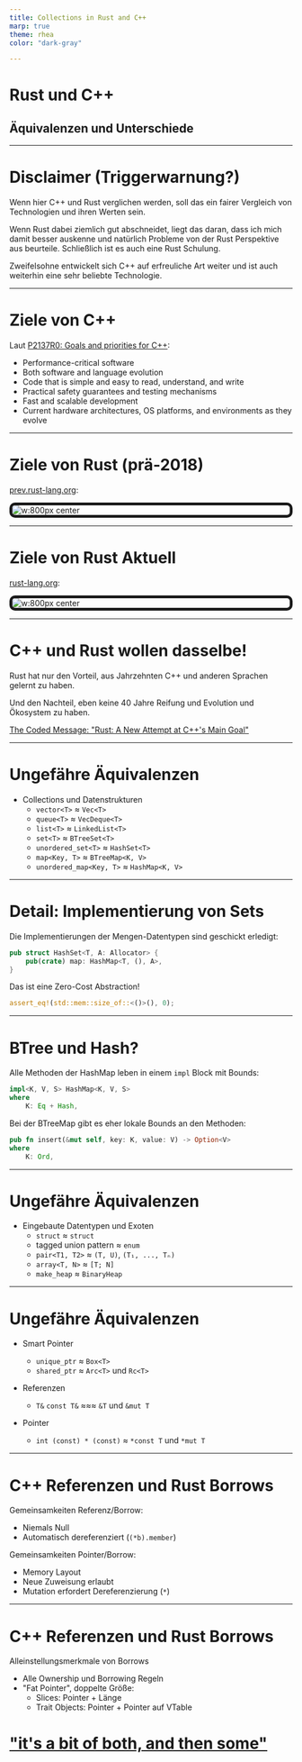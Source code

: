 ```yaml
---
title: Collections in Rust and C++
marp: true
theme: rhea
color: "dark-gray"

---
```


<!-- 
footer: "Collections in Rust und C++"
 -->

<!--
paginate: true
 -->

<!-- 
_footer: ''
_paginate: false
 -->

<!-- _class: lead -->

# Rust und C++
## Äquivalenzen und Unterschiede

---

<!-- header -->

# Disclaimer (Triggerwarnung?)

Wenn hier C++ und Rust verglichen werden, soll das ein fairer Vergleich von Technologien und ihren Werten sein.

Wenn Rust dabei ziemlich gut abschneidet, liegt das daran, dass ich mich damit besser auskenne und natürlich Probleme von der Rust Perspektive aus beurteile. Schließlich ist es auch eine Rust Schulung.

Zweifelsohne entwickelt sich C++ auf erfreuliche Art weiter und ist auch weiterhin eine sehr beliebte Technologie.

<!-- _footer: Empfehlung zum Thema "Werte" von Technologien: [Software as a Reflection of Values ](https://corecursive.com/024-software-as-a-reflection-of-values-with-bryan-cantrill/#) -->
---

# Ziele von C++

Laut [P2137R0: Goals and priorities for C++](https://www.open-std.org/jtc1/sc22/wg21/docs/papers/2020/p2137r0.html):

* Performance-critical software
* Both software and language evolution
* Code that is simple and easy to read, understand, and write
* Practical safety guarantees and testing mechanisms
* Fast and scalable development
* Current hardware architectures, OS platforms, and environments as they evolve

---

# Ziele von Rust (prä-2018)

[prev.rust-lang.org](https://www.prev.rust-lang.org/):

<style scoped>
img[alt~="center"] {
  display: block;
  margin: 0 auto;
  border: 5px solid;
  border-radius: 10px;
}
</style>

![w:800px center](assets/images/old-goals-of-rust.png)

---

# Ziele von Rust Aktuell

[rust-lang.org](https://www.rust-lang.org/):

<style scoped>
img[alt~="center"] {
  display: block;
  margin: 0 auto;
  border: 5px solid;
  border-radius: 10px;
}
</style>

![w:800px center](assets/images/goals-of-rust.png)

---

# C++ und Rust wollen dasselbe!

Rust hat nur den Vorteil, aus Jahrzehnten C++ und anderen Sprachen gelernt zu haben.

Und den Nachteil, eben keine 40 Jahre Reifung und Evolution und Ökosystem zu haben.

[The Coded Message: "Rust: A New Attempt at C++'s Main Goal"](https://www.thecodedmessage.com/posts/rust-new-cpp/)

<!-- _footer: "[The Coded Message](https://www.thecodedmessage.com/) beschreibt u.A., wie ein Entwickler von C++ auf Rust umsteigt" -->

---

# Ungefähre Äquivalenzen

* Collections und Datenstrukturen
  - `vector<T>` ≈ `Vec<T>`
  - `queue<T>` ≈ `VecDeque<T>`
  - `list<T>` ≈ `LinkedList<T>`
  - `set<T>` ≈ `BTreeSet<T>`
  - `unordered_set<T>` ≈ `HashSet<T>`
  - `map<Key, T>` ≈ `BTreeMap<K, V>`
  - `unordered_map<Key, T>` ≈ `HashMap<K, V>`

---

# Detail: Implementierung von Sets

Die Implementierungen der Mengen-Datentypen sind geschickt erledigt:

```rust
pub struct HashSet<T, A: Allocator> {
    pub(crate) map: HashMap<T, (), A>,
}
```

Das ist eine Zero-Cost Abstraction!

```rust
assert_eq!(std::mem::size_of::<()>(), 0);
```

<!-- _footer: "[See docs](https://docs.rs/hashbrown/latest/hashbrown/struct.HashSet.html)" -->

---

# BTree und Hash?

Alle Methoden der HashMap leben in einem `impl` Block mit Bounds:

```rust
impl<K, V, S> HashMap<K, V, S>
where
    K: Eq + Hash,
```

Bei der BTreeMap gibt es eher lokale Bounds an den Methoden:

```rust
pub fn insert(&mut self, key: K, value: V) -> Option<V>
where
    K: Ord,
```

---

# Ungefähre Äquivalenzen

* Eingebaute Datentypen und Exoten
  - `struct` ≈ `struct`
  - tagged union pattern ≈ `enum`
  - `pair<T1, T2>` ≈ `(T, U)`, `(T₁, ..., Tₙ)`
  - `array<T, N>` ≈ `[T; N]`
  - `make_heap` ≈ `BinaryHeap`

---

# Ungefähre Äquivalenzen

* Smart Pointer
  - `unique_ptr` ≈ `Box<T>`
  - `shared_ptr` ≈ `Arc<T>` und `Rc<T>`

* Referenzen
  - `T&` `const T&` ≈≈≈ `&T` und `&mut T`

* Pointer
  - `int (const) * (const)` ≈ `*const T` und `*mut T`

---

# C++ Referenzen und Rust Borrows

Gemeinsamkeiten Referenz/Borrow:
 * Niemals Null
 * Automatisch dereferenziert (`(*b).member`)

Gemeinsamkeiten Pointer/Borrow:
 * Memory Layout
 * Neue Zuweisung erlaubt
 * Mutation erfordert Dereferenzierung (`*`)

---

# C++ Referenzen und Rust Borrows

Alleinstellungsmerkmale von Borrows
* Alle Ownership und Borrowing Regeln
* "Fat Pointer", doppelte Größe:
  - Slices: Pointer + Länge
  - Trait Objects: Pointer + Pointer auf VTable

# ["it's a bit of both, and then some"](https://users.rust-lang.org/t/is-ref-in-rust-more-similar-to-c-pointer-rather-than-c-referene/14167/2?u=medium-endian)

<!-- _footer: "See [Rust ♡ Existing C++: 7. Pointers, references, values](https://google.github.io/autocxx/index.html)" -->
